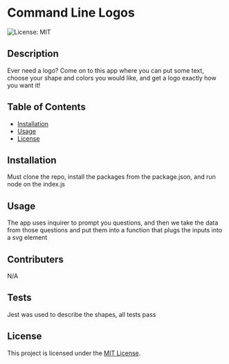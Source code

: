 # Command Line Logos

  ![License: MIT](https://img.shields.io/badge/License-MIT-yellow.svg)

## Description

Ever need a logo? Come on to this app where you can put some text, choose your shape and colors you would like, and get a logo exactly how you want it!

## Table of Contents

- [Installation](#installation)
- [Usage](#usage)
- [License](#license)

## Installation

Must clone the repo, install the packages from the package.json, and run node on the index.js

## Usage

The app uses inquirer to prompt you questions, and then we take the data from those questions and put them into a function that plugs the inputs into a svg element

## Contributers

N/A

## Tests

Jest was used to describe the shapes, all tests pass

## License

This project is licensed under the [MIT License](https://opensource.org/license/MIT).